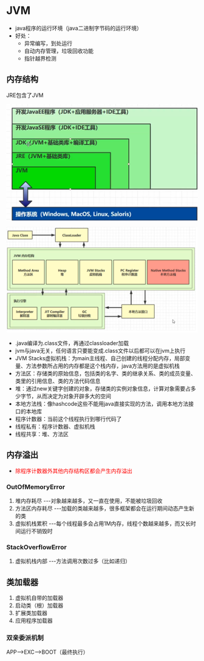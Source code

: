 # JVM

- java程序的运行环境（java二进制字节码的运行环境）
- 好处：
  - 异常编写，到处运行
  - 自动内存管理，垃圾回收功能
  - 指针越界检测

## 内存结构

JRE包含了JVM

![img](JVM.assets/20200608150422.png)

![img](JVM.assets/20200608150440.png)



- .java编译为.class文件，再通过classloader加载
- jvm与java无关，任何语言只要能变成.class文件以后都可以在jvm上执行
- JVM Stacks虚拟机栈：为main主线程、自己创建的线程分配内存，局部变量、方法参数所占用的内存都是这个栈内存，java方法用的是虚拟机栈
- 方法区：存储类的原始信息，包括类的名字、类的继承关系、类的成员变量、类里的引用信息、类的方法代码信息
- 堆：通过new关键字创建的对象，存储类的实例对象信息，计算对象需要占多少字节，从而决定为对象开辟多大的空间
- 本地方法栈：像hashcode这些不能用java直接实现的方法，调用本地方法接口的本地库
- 程序计数器：当前这个线程执行到哪行代码了
- 线程私有：程序计数器、虚拟机栈
- 线程共享：堆、方法区

## 内存溢出

- <font color='red'>除程序计数器外其他内存结构区都会产生内存溢出</font>

### OutOfMemoryError

1. 堆内存耗尽 ---对象越来越多，又一直在使用，不能被垃圾回收
2. 方法区内存耗尽 ---加载的类越来越多，很多框架都会在运行期间动态产生新的类
3. 虚拟机栈累积 ---每个线程最多会占用1M内存，线程个数越来越多，而又长时间运行不销毁时

### StackOverflowError

1. 虚拟机栈内部 ---方法调用次数过多（比如递归）

## 类加载器

1. 虚拟机自带的加载器
2. 启动类（根）加载器
3. 扩展类加载器
4. 应用程序加载器

### 双亲委派机制

APP-->EXC-->BOOT（最终执行）